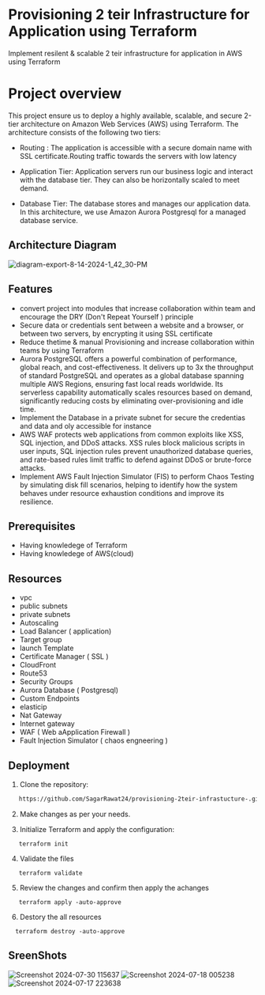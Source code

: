 
# Provisioning 2 teir Infrastructure  for Application using Terraform 


Implement resilent & scalable  2 teir infrastructure for application  in AWS using Terraform 

# Project overview

This project ensure  us to deploy a highly available, scalable, and secure 2-tier architecture on Amazon Web Services (AWS) using Terraform. The architecture consists of the following two tiers:

- Routing : The application is accessible with a secure domain name with SSL certificate.Routing traffic towards the servers with low latency 

- Application Tier: Application servers run our business logic and interact with the database tier. They can also be horizontally scaled to meet demand.

- Database Tier: The database stores and manages our application data. In this architecture, we use Amazon Aurora Postgresql for a managed database service.
  




## Architecture Diagram 
![diagram-export-8-14-2024-1_42_30-PM](https://github.com/user-attachments/assets/2ebc15f7-f357-4c23-976c-b07aa650f1a4)



## Features

- convert project into modules that increase collaboration within team and encourage the DRY (Don't Repeat Yourself ) principle   
-  Secure data or credentials sent between a website and a browser, or between two servers, by encrypting it using SSL certificate
- Reduce thetime & manual Provisioning and increase collaboration within teams by using Terraform
- Aurora PostgreSQL offers a powerful combination of performance, global reach, and cost-effectiveness. It delivers up to 3x the throughput of standard PostgreSQL and operates as a global database spanning multiple AWS Regions, ensuring fast local reads worldwide. Its serverless capability automatically scales resources based on demand, significantly reducing costs by eliminating over-provisioning and idle time.
- Implement the Database in a private subnet for secure the credentias and data and oly accessible for instance
- AWS WAF protects web applications from common exploits like XSS, SQL injection, and DDoS attacks. XSS rules block malicious scripts in user inputs, SQL injection rules prevent unauthorized database queries, and rate-based rules limit traffic to defend against DDoS or brute-force attacks.
- Implement AWS Fault Injection Simulator (FIS) to perform Chaos Testing by simulating disk fill scenarios, helping to identify how the system behaves under resource exhaustion conditions and improve its resilience.



## Prerequisites

- Having knowledege of Terraform 
- Having knowledege of AWS(cloud)

## Resources

- vpc
- public subnets
- private subnets
- Autoscaling 
- Load Balancer ( application)
- Target group
- launch Template 
- Certificate Manager ( SSL )
- CloudFront
- Route53
- Security Groups 
- Aurora Database ( Postgresql)
- Custom Endpoints
- elasticip
- Nat Gateway
- Internet gateway
- WAF ( Web aApplication Firewall )
- Fault Injection Simulator ( chaos engneering ) 
## Deployment
 1. Clone the repository:
   
```bash
   https://github.com/SagarRawat24/provisioning-2teir-infrastucture-.git
 ```

 2. Make changes as per your needs.

 3. Initialize Terraform and apply the configuration:
 ```   
    terraform init    
 ```    
 4. Validate the files 
 ```   
    terraform validate     
 ```
 5. Review the changes and confirm then apply the achanges 
 ```   
    terraform apply -auto-approve    
 ```        

 6. Destory the all resources 
  ```   
    terraform destroy -auto-approve    
 ```
## SreenShots
![Screenshot 2024-07-30 115637](https://github.com/user-attachments/assets/e0f7209b-89b0-4860-a3aa-43b40177e354)
![Screenshot 2024-07-18 005238](https://github.com/user-attachments/assets/d3ad58c0-1d5b-4f91-8345-047f7ae28e2a)
![Screenshot 2024-07-17 223638](https://github.com/user-attachments/assets/2a46ca26-800b-47da-a243-b3c9aa36a04d)

